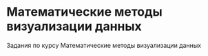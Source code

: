 # Математические методы визуализации данных	

Задания по курсу Математические методы визуализации данных
